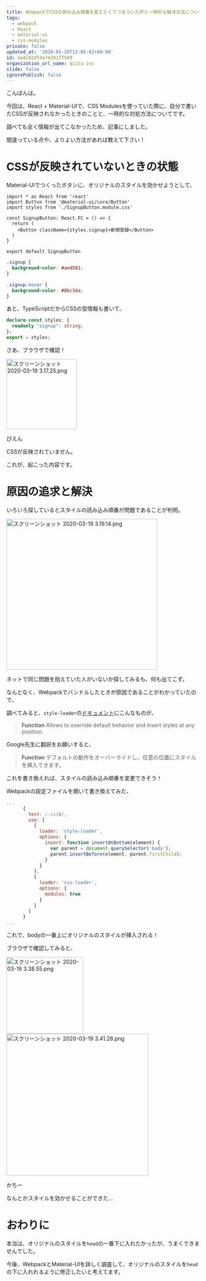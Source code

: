 ```yaml
---
title: WebpackでCSSの読み込み順番を変えたくてつまづいた件と一時的な解決方法について
tags:
  - webpack
  - React
  - material-ui
  - css-modules
private: false
updated_at: '2020-03-20T12:05:02+09:00'
id: aadc82df4a74391ff569
organization_url_name: qiita-inc
slide: false
ignorePublish: false
---
```

こんばんは。

今回は、React + Material-UIで、CSS Modulesを使っていた際に、自分で書いたCSSが反映されなかったときのことと、一時的な対処方法についてです。

調べても全く情報が出てこなかったため、記事にしました。

間違っている点や、よりよい方法があれば教えて下さい！

# CSSが反映されていないときの状態

Material-UIでつくったボタンに、オリジナルのスタイルを効かせようとして、

```tsx:SignupButton.tsx
import * as React from 'react'
import Button from '@material-ui/core/Button'
import styles from './SignupButton.module.css'

const SignupButton: React.FC = () => {
  return (
    <Button className={styles.signup}>新規登録</Button>
  )
}

export default SignupButton
```

```css:SignupButton.module.css
.signup {
  background-color: #aed581;
}

.signup:hover {
  background-color: #8bc34a;
}
```

あと、TypeScriptだからCSSの型情報も書いて、

```ts:SignupButton.module.css.d.ts
declare const styles: {
  readonly "signup": string;
};
export = styles;
```

さあ、ブラウザで確認！

<img width="183" alt="スクリーンショット 2020-03-19 3.17.25.png" src="https://qiita-image-store.s3.ap-northeast-1.amazonaws.com/0/352836/dfcd0771-8231-fb0d-1c4c-acbe064c1b99.png">

ぴえん

CSSが反映されていません。

これが、起こった内容です。

# 原因の追求と解決

いろいろ探しているとスタイルの読み込み順番が問題であることが判明。

<img width="393" alt="スクリーンショット 2020-03-19 3.19.14.png" src="https://qiita-image-store.s3.ap-northeast-1.amazonaws.com/0/352836/a61d2728-68e0-9da5-dbfa-e1fd64780665.png">

ネットで同じ問題を抱えていた人がいないか探してみるも、何も出てこず。

なんとなく、Webpackでバンドルしたときが原因であることがわかっていたので、

調べてみると、`style-loader`の[ドキュメント](https://github.com/webpack-contrib/style-loader#function)にこんなものが、

> **Function**
> Allows to override default behavior and insert styles at any position.

Google先生に翻訳をお願いすると、

> **Function**
> デフォルトの動作をオーバーライドし、任意の位置にスタイルを挿入できます。

これを書き換えれば、スタイルの読み込み順番を変更できそう！

Webpackの設定ファイルを開いて書き換えてみた、

```webpack.config.js
...
      {
        test: /.css$/,
        use: [
          {
            loader: 'style-loader',
            options: {
              insert: function insertAtBottom(element) {
                var parent = document.querySelector('body');
                parent.insertBefore(element, parent.firstChild);
              }
            }
          },
          {
            loader: 'css-loader',
            options: {
              modules: true
            }
          }
        ]
      }
...
```

これで、bodyの一番上にオリジナルのスタイルが挿入される！

ブラウザで確認してみると、

<img width="200" alt="スクリーンショット 2020-03-19 3.38.55.png" src="https://qiita-image-store.s3.ap-northeast-1.amazonaws.com/0/352836/b36810a8-2bda-d3a6-eced-951d6ce90485.png">

<img width="370" alt="スクリーンショット 2020-03-19 3.41.28.png" src="https://qiita-image-store.s3.ap-northeast-1.amazonaws.com/0/352836/98f67dce-ce83-67be-bab1-64be2a3cd990.png">

かちー

なんとかスタイルを効かせることができた...

# おわりに

本当は、オリジナルのスタイルを`head`の一番下に入れたかったが、うまくできませんでした。

今後、WebpackとMaterial-UIを詳しく調査して、オリジナルのスタイルを`head`の下に入れれるように修正したいと考えてます。

